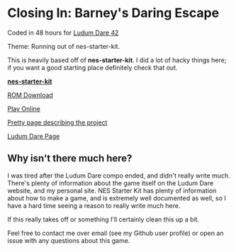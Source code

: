 # Closing In: Barney's Daring Escape

Coded in 48 hours for [Ludum Dare 42](https://ldjam.com)

Theme: Running out of nes-starter-kit. 

This is heavily based off of **nes-starter-kit**. I did a lot of hacky things here; if you want a good starting place definitely check that out.

**[nes-starter-kit](https://nes-starter-kit.nes.science)**


[ROM Download](https://s3.amazonaws.com/ld42-space/master/ld42_space.latest.nes)

[Play Online](http://cpprograms.net/classic-gaming/daring-escape/)

[Pretty page describing the project](http://cpprograms.net/classic-gaming/daring-escape/)

[Ludum Dare Page](https://ldjam.com/events/ludum-dare/42/$105640)


## Why isn't there much here?

I was tired after the Ludum Dare compo ended, and didn't really write much. There's plenty of information about the game itself on
the Ludum Dare website, and my personal site. NES Starter Kit has plenty of information about how to make a game, and is extremely
well documented as well, so I have a hard time seeing a reason to really write much here.

If this really takes off or something I'll certainly clean this up a bit. 

Feel free to contact me over email (see my Github user profile) or open an issue with any questions 
about this game.

